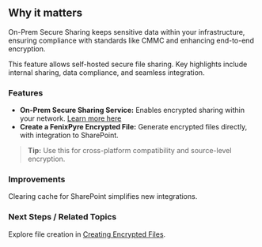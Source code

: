 
## Why it matters
On-Prem Secure Sharing keeps sensitive data within your infrastructure, ensuring compliance with standards like CMMC and enhancing end-to-end encryption.

This feature allows self-hosted secure file sharing. Key highlights include internal sharing, data compliance, and seamless integration.

### Features
- **On-Prem Secure Sharing Service:** Enables encrypted sharing within your network. [Learn more here](../07-features/on-prem-secure-sharing.md)
- **Create a FenixPyre Encrypted File:** Generate encrypted files directly, with integration to SharePoint.

> **Tip:** Use this for cross-platform compatibility and source-level encryption.

### Improvements
Clearing cache for SharePoint simplifies new integrations.

### Next Steps / Related Topics
Explore file creation in [Creating Encrypted Files](../07-features/create-encrypted-file.md).